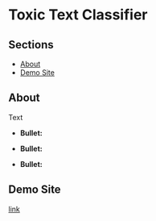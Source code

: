 # Toxic Text Classifier

## Sections

- [About](#about)
- [Demo Site](#demo)

## About <a id="about"></a>

Text

- **Bullet:**

- **Bullet:**

- **Bullet:**

## Demo Site <a id="demo"></a>

[link](https://sites.google.com/view/detecting-toxicity-in-text/home)
